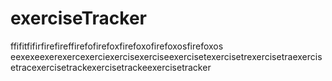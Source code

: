 exerciseTracker
===============
ffifitfifirfirefireffirefofirefoxfirefoxofirefoxosfirefoxos eexexeexerexercexerciexercisexerciseexercisetexercisetrexercisetraexercisetracexercisetrackexercisetrackeexercisetracker
